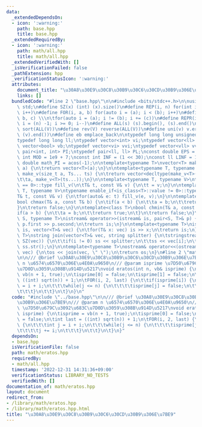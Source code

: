 ```yaml
---
data:
  _extendedDependsOn:
  - icon: ':warning:'
    path: base.hpp
    title: base.hpp
  _extendedRequiredBy:
  - icon: ':warning:'
    path: math/all.hpp
    title: math/all.hpp
  _extendedVerifiedWith: []
  _isVerificationFailed: false
  _pathExtension: hpp
  _verificationStatusIcon: ':warning:'
  attributes:
    document_title: "\u30A8\u30E9\u30C8\u30B9\u30C6\u30CD\u30B9\u306E\u7BE9"
    links: []
  bundledCode: "#line 2 \"base.hpp\"\n\n#include <bits/stdc++.h>\n\nusing namespace\
    \ std;\n#define SZ(x) (int) (x).size()\n#define REP(i, n) for(int i = 0; i < (n);\
    \ i++)\n#define FOR(i, a, b) for(auto i = (a); i < (b); i++)\n#define For(i, a,\
    \ b, c) \\\n\tfor(auto i = (a); i != (b); i += (c))\n#define REPR(i, n) for(auto\
    \ i = (n) -1; i >= 0; i--)\n#define ALL(s) (s).begin(), (s).end()\n#define so(V)\
    \ sort(ALL(V))\n#define rev(V) reverse(ALL(V))\n#define uni(v) v.erase(unique(ALL(v)),\
    \ (v).end())\n#define eb emplace_back\n\ntypedef long long unsigned int llu;\n\
    typedef long long ll;\ntypedef vector<int> vi;\ntypedef vector<ll> vll;\ntypedef\
    \ vector<bool> vb;\ntypedef vector<vi> vvi;\ntypedef vector<vll> vvll;\ntypedef\
    \ pair<int, int> PI;\ntypedef pair<ll, ll> PL;\nconst double EPS = 1e-9;\nconst\
    \ int MOD = 1e9 + 7;\nconst int INF = (1 << 30);\nconst ll LINF = 1e18;\nconst\
    \ double math_PI = acos(-1);\n\ntemplate<typename T>\nvector<T> make_v(size_t\
    \ a) {\n\treturn vector<T>(a);\n}\n\ntemplate<typename T, typename... Ts>\nauto\
    \ make_v(size_t a, Ts... ts) {\n\treturn vector<decltype(make_v<T>(ts...))>(\n\
    \t\ta, make_v<T>(ts...));\n}\n\ntemplate<typename T, typename V>\ntypename enable_if<is_class<T>::value\
    \ == 0>::type fill_v(\n\tT& t, const V& v) {\n\tt = v;\n}\n\ntemplate<typename\
    \ T, typename V>\ntypename enable_if<is_class<T>::value != 0>::type fill_v(\n\t\
    T& t, const V& v) {\n\tfor(auto& e: t) fill_v(e, v);\n}\n\ntemplate<class T>\n\
    bool chmax(T& a, const T& b) {\n\tif(a < b) {\n\t\ta = b;\n\t\treturn true;\n\t\
    }\n\treturn false;\n}\n\ntemplate<class T>\nbool chmin(T& a, const T& b) {\n\t\
    if(a > b) {\n\t\ta = b;\n\t\treturn true;\n\t}\n\treturn false;\n}\n\ntemplate<typename\
    \ S, typename T>\nistream& operator>>(istream& is, pair<S, T>& p) {\n\tcin >>\
    \ p.first >> p.second;\n\treturn is;\n}\n\ntemplate<typename T>\nistream& operator>>(istream&\
    \ is, vector<T>& vec) {\n\tfor(T& x: vec) is >> x;\n\treturn is;\n}\n\ntemplate<typename\
    \ T>\nstring join(vector<T>& vec, string splitter) {\n\tstringstream ss;\n\tREP(i,\
    \ SZ(vec)) {\n\t\tif(i != 0) ss << splitter;\n\t\tss << vec[i];\n\t}\n\treturn\
    \ ss.str();\n}\n\ntemplate<typename T>\nostream& operator<<(ostream& os, vector<T>&\
    \ vec) {\n\tos << join(vec, \" \");\n\treturn os;\n}\n#line 2 \"math/eratos.hpp\"\
    \n\n/// @brief \u30A8\u30E9\u30C8\u30B9\u30C6\u30CD\u30B9\u306E\u7BE9\n/// @param\
    \ n \u6574\u6570\u306E\u4E0A\u9650\n/// @param isprime \u7D50\u679C\u3092\u683C\
    \u7D0D\u3059\u308B\u914D\u5217\nvoid eratos(int n, vb& isprime) {\n\tisprime =\
    \ vb(n + 1, true);\n\tisprime[0] = false;\n\tisprime[1] = false;\n\tint last =\
    \ ((int) sqrt(n)) + 1;\n\tFOR(i, 2, last) {\n\t\tif(isprime[i]) {\n\t\t\tint j\
    \ = i + i;\n\t\t\twhile(j <= n) {\n\t\t\t\tisprime[j] = false;\n\t\t\t\tj += i;\n\
    \t\t\t}\n\t\t}\n\t}\n}\n"
  code: "#include \"../base.hpp\"\n\n/// @brief \u30A8\u30E9\u30C8\u30B9\u30C6\u30CD\
    \u30B9\u306E\u7BE9\n/// @param n \u6574\u6570\u306E\u4E0A\u9650\n/// @param isprime\
    \ \u7D50\u679C\u3092\u683C\u7D0D\u3059\u308B\u914D\u5217\nvoid eratos(int n, vb&\
    \ isprime) {\n\tisprime = vb(n + 1, true);\n\tisprime[0] = false;\n\tisprime[1]\
    \ = false;\n\tint last = ((int) sqrt(n)) + 1;\n\tFOR(i, 2, last) {\n\t\tif(isprime[i])\
    \ {\n\t\t\tint j = i + i;\n\t\t\twhile(j <= n) {\n\t\t\t\tisprime[j] = false;\n\
    \t\t\t\tj += i;\n\t\t\t}\n\t\t}\n\t}\n}"
  dependsOn:
  - base.hpp
  isVerificationFile: false
  path: math/eratos.hpp
  requiredBy:
  - math/all.hpp
  timestamp: '2022-12-31 14:31:36+09:00'
  verificationStatus: LIBRARY_NO_TESTS
  verifiedWith: []
documentation_of: math/eratos.hpp
layout: document
redirect_from:
- /library/math/eratos.hpp
- /library/math/eratos.hpp.html
title: "\u30A8\u30E9\u30C8\u30B9\u30C6\u30CD\u30B9\u306E\u7BE9"
---
```

